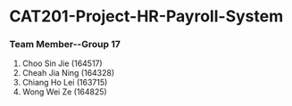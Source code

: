 # CAT201-Project-HR-Payroll-System

### Team Member--Group 17
1. Choo Sin Jie (164517)
2. Cheah Jia Ning (164328)
3. Chiang Ho Lei (163715)
4. Wong Wei Ze (164825) 
